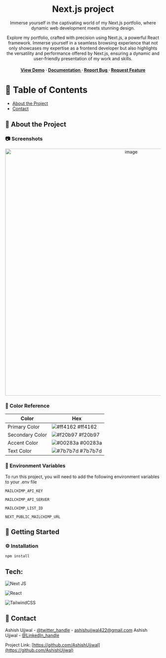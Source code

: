<div align='center'>

<h1>Next.js project</h1>
<p>Immerse yourself in the captivating world of my Next.js portfolio, where dynamic web development meets stunning design.</p>

<p>Explore my portfolio, crafted with precision using Next.js, a powerful React framework. Immerse yourself in a seamless browsing experience that not only showcases my expertise as a frontend developer but also highlights the versatility and performance offered by Next.js, ensuring a dynamic and user-friendly presentation of my work and skills.</p>

<h4> <a href=https://nextjs-tailwind-mailchimp.vercel.app/>View Demo</a> <span> · </span> <a href="https://github.com/codelikeagirl29/trueman/blob/master/README.md"> Documentation </a> <span> · </span> <a href="https://github.com/codelikeagirl29/trueman/issues"> Report Bug </a> <span> · </span> <a href="https://github.com/codelikeagirl29/trueman/issues"> Request Feature </a> </h4>


</div>

# :notebook_with_decorative_cover: Table of Contents

- [About the Project](#star2-about-the-project)
- [Contact](#handshake-contact)


## :star2: About the Project

### :camera: Screenshots
<div align="center"> <a href="https://nextjs-tailwind-mailchimp.vercel.app/"><img src="[https://res.cloudinary.com/codelikeagirl29/image/upload/v1709657279/trueman_apl8mo.png](https://github.com/Ashish-Ujjwal/AshishPortfolio/blob/main/public/img/ScreenShot.png)" alt='image' width='800'/></a> </div>



### :art: Color Reference
| Color | Hex |
| --------------- | ---------------------------------------------------------------- |
| Primary Color | ![#ff4162](https://via.placeholder.com/10/ff4162?text=+) #ff4162 |
| Secondary Color | ![#f20b97](https://via.placeholder.com/10/f20b97?text=+) #f20b97 |
| Accent Color | ![#00283a](https://via.placeholder.com/10/00283a?text=+) #00283a |
| Text Color | ![#7b7b7d](https://via.placeholder.com/10/7b7b7d?text=+) #7b7b7d |

### :key: Environment Variables
To run this project, you will need to add the following environment variables to your .env file

`MAILCHIMP_API_KEY`

`MAILCHIMP_API_SERVER`

`MAILCHIMP_LIST_ID`

`NEXT_PUBLIC_MAILCHIMP_URL`


## :toolbox: Getting Started

### :gear: Installation


```bash
npm install
```

## Tech:

![Next JS](https://img.shields.io/badge/Next-black?style=for-the-badge&logo=next.js&logoColor=white)

![React](https://img.shields.io/badge/react-%2320232a.svg?style=for-the-badge&logo=react&logoColor=%2361DAFB)

![TailwindCSS](https://img.shields.io/badge/tailwindcss-%2338B2AC.svg?style=for-the-badge&logo=tailwind-css&logoColor=white)


## :handshake: Contact

Ashish Ujjwal - [@twitter_handle](https://x.com/ASHISHUJJW6676) - ashishujjwal422@gmail.com
Ashish Ujjwal - [@LinkedIn_handle](https://www.linkedin.com/in/ashish-ujjwal-a9bb03228/)

Project Link: [https://github.com/AshishUjjwal](https://github.com/AshishUjjwal)
